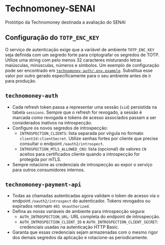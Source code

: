 # Technomoney-SENAI
Protótipo da Technomoney destinada a avaliação do SENAI

## Configuração do `TOTP_ENC_KEY`

O serviço de autenticação exige que a variável de ambiente `TOTP_ENC_KEY` seja
definida com um segredo forte para criptografar os segredos de TOTP. Utilize uma
string com pelo menos 32 caracteres misturando letras maiúsculas, minúsculas,
números e símbolos. Um exemplo de configuração pode ser encontrado em
[`technomoney-auth/.env.example`](technomoney-auth/.env.example). Substitua esse
valor por outro gerado especificamente para o seu ambiente antes de ir para
produção.

## `technomoney-auth`

- Cada refresh token passa a representar uma sessão (`sid`) persistida na tabela
  `sessions`. Sempre que o refresh for revogado, a sessão é marcada como
  revogada e tokens de acesso associados passam a ser considerados inativos na
  introspecção.
- Configure os novos segredos de introspecção:
  - `INTROSPECTION_CLIENTS`: lista separada por vírgula no formato
    `clientId:clientSecret`. Utilize senhas fortes por cliente que precise
    consultar o endpoint `/oauth2/introspect`.
  - `INTROSPECTION_MTLS_ALLOWED_CNS`: lista (opcional) de valores `CN` aceitos
    para certificados cliente quando a introspecção for protegida por mTLS.
- Sempre rotacione as credenciais de introspecção ao expor o serviço para outros
  consumidores internos.

## `technomoney-payment-api`

- Todas as chamadas autenticadas agora validam o token de acesso via o endpoint
  `/oauth2/introspect` do autenticador. Tokens revogados ou expirados retornam
  `401 Unauthorized`.
- Defina as novas variáveis de ambiente para introspecção segura:
  - `AUTH_INTROSPECTION_URL`: URL completa do endpoint de introspecção.
  - `AUTH_INTROSPECTION_CLIENT_ID` e `AUTH_INTROSPECTION_CLIENT_SECRET`:
    credenciais usadas na autenticação HTTP Basic.
- Garanta que essas credenciais sejam armazenadas com o mesmo rigor dos demais
  segredos da aplicação e rotacione-as periodicamente.
